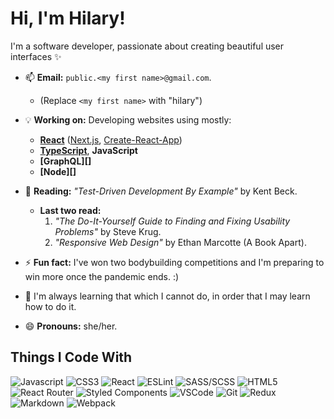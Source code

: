 # Hi, I'm Hilary!

I'm a software developer, passionate about creating beautiful user interfaces ✨

- 📫 **Email:** `public.<my first name>@gmail.com`.
  - (Replace `<my first name>` with "hilary")

- 💡 **Working on:** Developing websites using mostly:
  - **[React][]** ([Next.js][next], [Create-React-App])
  - **[TypeScript][]**, **JavaScript**
  - **[GraphQL][]**
  - **[Node][]**

- 📖 **Reading:** _"Test-Driven Development By Example"_ by Kent Beck.
  - **Last two read:**
    1. _"The Do-It-Yourself Guide to Finding and Fixing Usability Problems"_ by Steve
    Krug.
    2. _"Responsive Web Design"_ by Ethan Marcotte (A Book Apart).

- ⚡ **Fun fact:** I've won two bodybuilding competitions and I'm preparing
  to win more once the pandemic ends. :)

- 💯 I'm always learning that which I cannot do, in order that
  I may learn how to do it.

- 😄 **Pronouns:** she/her.

## Things I Code With

<p>
  <img alt="Javascript" src="https://img.shields.io/badge/-JavaScript-F7DF1E?style=flat-square&logo=javascript&logoColor=black" />
  <img alt="CSS3" src="https://img.shields.io/badge/-CSS3-1572B6?style=flat-square&logo=visual%20studio%20code&logoColor=white" />
  <img alt="React" src="https://img.shields.io/badge/-React-45b8d8?style=flat-square&logo=react&logoColor=white" />
  <img alt="ESLint" src="https://img.shields.io/badge/-ESLint-4B32C3?style=flat-square&logo=eslint&logoColor=white" />
  <img alt="SASS/SCSS" src="https://img.shields.io/badge/-SASS/SCSS-CC6699?style=flat-square&logo=sass&logoColor=white" />
  <img alt="HTML5" src="https://img.shields.io/badge/-HTML5-E34F26?style=flat-square&logo=html5&logoColor=white" />
  <img alt="React Router" src="https://img.shields.io/badge/-React_Router-CA4245?style=flat-square&logo=react-router&logoColor=white" />
  <img alt="Styled Components" src="https://img.shields.io/badge/-Styled_Components-db7092?style=flat-square&logo=styled-components&logoColor=white" />
  <img alt="VSCode" src="https://img.shields.io/badge/-Visual_Studio_Code-0078D4?style=flat-square&logo=visual%20studio%20code&logoColor=white" />
  <img alt="Git" src="https://img.shields.io/badge/-Git-F05032?style=flat-square&logo=git&logoColor=white" />
  <img alt="Redux" src="https://img.shields.io/badge/-Redux-764ABC?style=flat-square&logo=redux&logoColor=white" />
  <img alt="Markdown" src="https://img.shields.io/badge/-Markdown-000000?style=flat-square&logo=Markdown&logoColor=white" />
  <img alt="Webpack" src="https://img.shields.io/badge/-Webpack-8DD6F9?style=flat-square&logo=webpack&logoColor=white" />
</p>

[TypeScript]: https://www.typescriptlang.org/
[next]: https://nextjs.org/
[React]: https://reactjs.org/
[Create-React-App]: https://create-react-app.dev/

<!-- ... -->
<!-- - 👀 **Looking for help with:** Usability testing a website (contact me if you'd like to -->
  <!-- help me! ❤️) -->

<!-- <img alt="Figma" src="https://img.shields.io/badge/-Figma-F24E1E?style=flat-square&logo=figma&logoColor=white" /> -->
<!-- ## Cool Stats -->
<!-- [![Hilary's Github Stats](https://github-readme-stats.vercel.app/api?username=HilaryDev&count_private=true&show_icons=true&theme=radical&hide=stars,prs,issues)](https://github.com/anuraghazra/github-readme-stats "Hilary's Github Stats") -->
<!--
[![Top Languages](https://github-readme-stats.vercel.app/api/top-langs/?username=HilaryDev&layout=compact&theme=radical)](https://github.com/anuraghazra/github-readme-stats "Hilary's Most Used Languages")
 -->

<!-- ## Random Memes -->
<!-- ![Random meme](https://memes.stormix.co/send/memes "Random meme") -->

<!-- - **Twitter:** [@HilaryCPerdomo](https://twitter.com/HilaryCPerdomo) -->
<!-- - Feel free to message me; I don't tweet but I login frequently ❤️ -->
